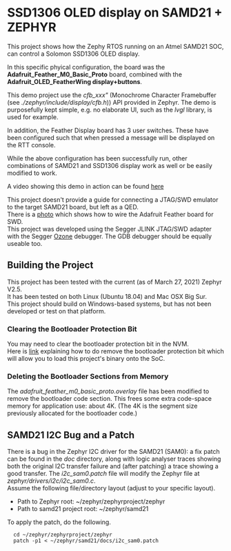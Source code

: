 # SSD1306 OLED display on SAMD21 + ZEPHYR

This project shows how the Zephy RTOS running on an Atmel SAMD21 SOC, can control a Solomon SSD1306 OLED display.

In this specific phyical configuration, the board was the **Adafruit_Feather_M0_Basic_Proto** board, combined with the 
**Adafruit_OLED_FeatherWing display+buttons**.

This demo project use the *cfb_xxx"* (Monochrome Character Framebuffer (see *./zephyr/include/display/cfb.h*)) API provided in Zephyr.  The demo is purposefully kept simple, e.g. no elaborate UI, such as the *lvgl* library, is used for example.

In addition, the Feather Display board has 3 user switches.  These have been configured such that when pressed a message will be displayed on the RTT console.

While the above configuration has been successfully run, other combinations of SAMD21 and SSD1306 display work as well or be easily modified to work.

A video showing this demo in action can be found [here](https://youtu.be/fuI0KuYwGZU "SAMD21 demo video")

This project doesn't provide a guide for connecting a JTAG/SWD emulator to the target SAMD21 board, but left as a QED.  
There is a [photo](https://github.com/foldedtoad/samd21/blob/master/docs/Adafruit_Feather_SWD_wiring.jpg "SWD wiring") which shows how to wire the Adafruit Feather board for SWD.  
This project was developed using the Segger JLINK JTAG/SWD adapter with the Segger [Ozone](https://github.com/foldedtoad/samd21/blob/master/docs/samd21_ozone_debug.png "Ozone debugger") debugger. The GDB debugger should be equally useable too.

## Building the Project
This project has been tested with the current (as of March 27, 2021) Zephyr V2.5.  
It has been tested on both Linux (Ubuntu 18.04) and Mac OSX Big Sur.  
This project should build on Windows-based systems, but has not been developed or test on that platform.

### Clearing the Bootloader Protection Bit
You may need to clear the bootloader protection bit in the NVM.  
Here is [link](https://roamingthings.de/posts/use-j-link-to-change-the-boot-loader-protection-of-a-sam-d21 ) explaining how to do remove the bootloader protection bit which will allow you to load this project's binary onto the SoC.

### Deleting the Bootloader Sections from Memory
The *adafruit_feather_m0_basic_proto.overlay* file has been modified to remove the bootloader code section.  This frees some extra code-space memory for application use: about 4K. (The 4K is the segment size previously allocated for the bootloader code.)

## SAMD21 I2C Bug and a Patch
There is a bug in the Zephyr I2C driver for the SAMD21 (SAM0): a fix patch can be found in the *doc* directory, along with logic analyser traces showing both the original I2C transfer failure and (after patching) a trace showing a good transfer.  The *i2c_sam0.patch* file will modify the Zephyr file at *zephyr/drivers/i2c/i2c_sam0.c*.  
Assume the following file/directory layout (adjust to your specific layout).  
  * Path to Zephyr root:  ~/zephyr/zephyrproject/zephyr
  * Path to samd21 project root:  ~/zephyr/samd21

To apply the patch, do the following.
```
  cd ~/zephyr/zephyrproject/zephyr
  patch -p1 < ~/zephyr/samd21/docs/i2c_sam0.patch
```

